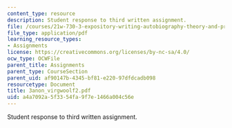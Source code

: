 ```yaml
---
content_type: resource
description: Student response to third written assignment.
file: /courses/21w-730-3-expository-writing-autobiography-theory-and-practice-spring-2001/a4a7092a5f3354fa9f7e1466a004c56e_3anon_virgwoolf2.pdf
file_type: application/pdf
learning_resource_types:
- Assignments
license: https://creativecommons.org/licenses/by-nc-sa/4.0/
ocw_type: OCWFile
parent_title: Assignments
parent_type: CourseSection
parent_uid: af90147b-4345-bf81-e220-97dfdcadb098
resourcetype: Document
title: 3anon_virgwoolf2.pdf
uid: a4a7092a-5f33-54fa-9f7e-1466a004c56e
---
```

Student response to third written assignment.